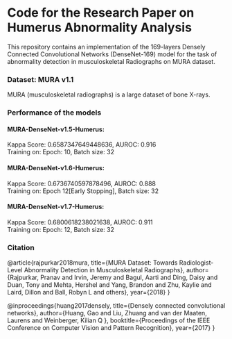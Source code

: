 # Code for the Research Paper on Humerus Abnormality Analysis
This repository contains an implementation of the 169-layers Densely Connected Convolutional Networks (DenseNet-169) model for the task of abnormality detection in musculoskeletal Radiographs on MURA dataset.
### Dataset: MURA v1.1
MURA (musculoskeletal radiographs) is a large dataset of bone X-rays.

### Performance of the models
#### MURA-DenseNet-v1.5-Humerus:
Kappa Score: 0.6587347649448636, AUROC: 0.916
<br>
Training on: Epoch: 10, Batch size: 32

#### MURA-DenseNet-v1.6-Humerus:
Kappa Score: 0.6736740597878496, AUROC: 0.888
<br>
Training on: Epoch 12[Early Stopping], Batch size: 32

#### MURA-DenseNet-v1.7-Humerus:
Kappa Score: 0.6800618238021638, AUROC: 0.911
<br>
Training on: Epoch: 12, Batch size: 32

### Citation
@article{rajpurkar2018mura, title={MURA Dataset: Towards Radiologist-Level Abnormality Detection in Musculoskeletal Radiographs}, author={Rajpurkar, Pranav and Irvin, Jeremy and Bagul, Aarti and Ding, Daisy and Duan, Tony and Mehta, Hershel and Yang, Brandon and Zhu, Kaylie and Laird, Dillon and Ball, Robyn L and others}, year={2018} }

@inproceedings{huang2017densely, title={Densely connected convolutional networks}, author={Huang, Gao and Liu, Zhuang and van der Maaten, Laurens and Weinberger, Kilian Q }, booktitle={Proceedings of the IEEE Conference on Computer Vision and Pattern Recognition}, year={2017} }

